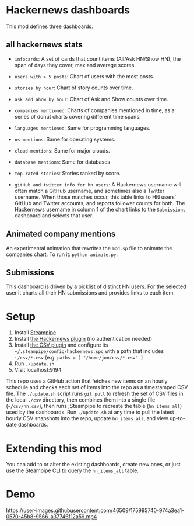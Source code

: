 # Hackernews dashboards

This mod defines three dashboards.

## all hackernews stats

- `infocards`: A set of cards that count items (All/Ask HN/Show HN), the span of days they cover, max and average scores.

- `users with > 5 posts`: Chart of users with the most posts.

- `stories by hour`: Chart of story counts over time.

- `ask and ahow by hour`: Chart of Ask and Show counts over time.

- `companies mentioned`: Charts of companies mentioned in time, as a series of donut charts covering different time spans.

- `languages mentioned`: Same for programming languages.

- `os mentions`: Same for operating systems.

- `cloud mentions`: Same for major clouds.

- `database mentions`: Same for databases

- `top-rated stories`: Stories ranked by score.

- `gitHub and twitter info for hn users`: A Hackernews username will often match a GitHub username, and sometimes also a Twitter username. When those matches occur, this table links to HN users' GitHub and Twitter accounts, and reports follower counts for both. The Hackernews username in column 1 of the chart links to the `Submissions` dashboard and selects that user.

## Animated company mentions

An experimental animation that rewrites the `mod.sp` file to animate the companies chart. To run it: `python animate.py`.

## Submissions

This dashboard is driven by a picklist of distinct HN users. For the selected user it charts all their HN submissions and provides links to each item.

# Setup

1. Install [Steampipe](https://steampipe.io/downloads)
2. Install [the Hackernews plugin](https://hub.steampipe.io/plugins/turbot/csv) (no authentication needed)
3. Install [the CSV plugin](https://hub.steampipe.io/plugins/turbot/csv) and configure its `~/.steampipe/config/hackernews.spc` with a path that includes `~/csv/*.csv` (e.g. `paths = [ "/home/jon/csv/*.csv" ]`
4. Run `./update.sh`
4. Visit localhost:9194

This repo uses a GitHub action that fetches new items on an hourly schedule and checks each set of items into the repo as a timestamped CSV file. The `./update.sh` script runs `git pull` to refresh the set of CSV files in the local `./csv` directory, then combines them into a single file (`~/csv/hn.csv`), then runs ;Steampipe to recreate the table (`hn_items_all`) used by the dashboards. Run `./update.sh` at any time to pull the latest hourly CSV snapshots into the repo, update `hn_items_all`, and view up-to-date dashboards.

# Extending this mod

You can add to or alter the existing dashboards, create new ones, or just use the Steampipe CLI to query the `hn_items_all` table.

# Demo


https://user-images.githubusercontent.com/46509/175995740-974a3ea1-0570-45b8-9566-a37746f12a59.mp4


